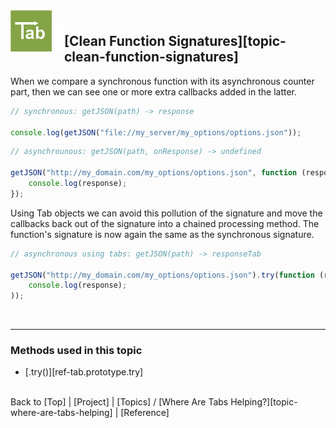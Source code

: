 <a name="top" ></a>

<img src="../img/tab-logo128.png" alt="Tab logo" align="left" style="float:left; margin-top:-22px;" height="66" /><img src="../img/1x1.png" align="left" style="float:left;" height="44" width="20" />
## [Clean Function Signatures][topic-clean-function-signatures]

When we compare a synchronous function with its asynchronous counter part, then we can see one or more extra callbacks added in the latter.

````javascript
// synchronous: getJSON(path) -> response

console.log(getJSON("file://my_server/my_options/options.json"));
````

````javascript
// asynchrounous: getJSON(path, onResponse) -> undefined

getJSON("http://my_domain.com/my_options/options.json", function (response) {
    console.log(response);
});
````

Using Tab objects we can avoid this pollution of the signature and move the callbacks back out of the signature into a chained processing method.  The function's signature is now again the same as the synchronous signature.

````javascript
// asynchronous using tabs: getJSON(path) -> responseTab

getJSON("http://my_domain.com/my_options/options.json").try(function (response) {
    console.log(response);
));
````



<br />

---
### Methods used in this topic

* [.try()][ref-tab.prototype.try]



<br /> Back to [Top] | [Project] | [Topics] / [Where Are Tabs Helping?][topic-where-are-tabs-helping] | [Reference] <br />
